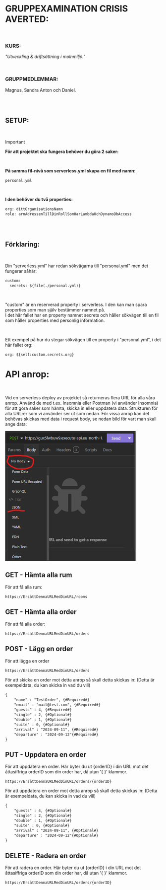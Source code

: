 # **GRUPPEXAMINATION CRISIS AVERTED:**

<br>

### **KURS:**

_"Utveckling & driftsättning i molnmiljö."_

<br>

### **GRUPPMEDLEMMAR:**

Magnus, Sandra Anton och Daniel.

<br>
<br>

## **SETUP:**

<br>

> [!IMPORTANT]  
> **För att projektet ska fungera behöver du göra 2 saker:**

<br>

**På samma fil-nivå som serverless.yml skapa en fil med namn:**

```
personal.yml
```

<br>

**I den behöver du två properties:**

```
org: dittOrganisationsNamn
role: arnAdressenTillDinRollSomHarLambdaOchDynamoDbAccess
```

<br>
<br>

## **Förklaring:**

<br>

Din "serverless.yml" har redan sökvägarna till "personal.yml" men det fungerar såhär:

```
custom:
  secrets: ${file(./personal.yml)}
```

<br>

"custom" är en reserverad property i serverless. I den kan man spara properties som man själv bestämmer namnet på.<br>
I det här fallet har en property namnet secrets och håller sökvägen till en fil som håller properties med personlig information.

<br>

Ett exempel på hur du stegar sökvägen till en property i "personal.yml", i det här fallet org:

```
org: ${self:custom.secrets.org}
```


# **API anrop:** 

<br>

Vid en serverless deploy av projektet så returneras flera URL för alla våra anrop.
Använd de med t.ex. Insomnia eller Postman (vi använder Insomnia) för att göra saker som hämta, skicka in eller uppdatera data. Strukturen för alla URL:er som vi använder ser ut som nedan. För vissa anrop kan det behövas skickas med data i request body, se nedan bild för vart man skall ange data:

![Add JSON](img/JSONimg.png)

## GET - Hämta alla rum

För att få alla rum:

``` 
https://ErsättDennaURLMedDinURL/rooms 
```
## GET - Hämta alla order

För att få alla order:

``` 
https://ErsättDennaURLMedDinURL/orders
```

## POST - Lägg en order

För att lägga en order

```
https://ErsättDennaURLMedDinURL/orders
```
För att skicka en order mot detta anrop så skall detta skickas in: (Detta är exempeldata, du kan skicka in vad du vill)
```
{
	"name" : "TestOrder", {#Required#}
	"email" : "mail@test.com", {#Required#}
	"guests" : 4, {#Required#}
	"single" : 2, {#Optional#}
	"double" : 1, {#Optional#}
	"suite" : 0, {#Optional#}
	"arrival" : "2024-09-11", {#Required#}
	"departure" : "2024-09-12"{#Required#}
}
``` 

## PUT - Uppdatera en order

För att uppdatera en order. Här byter du ut {orderID} i din URL mot det åttasiffriga orderID som din order har, då utan '{ }' klammor.

```
https://ErsättDennaURLMedDinURL/orders/{orderID}
```
För att uppdatera en order mot detta anrop så skall detta skickas in: (Detta är exempeldata, du kan skicka in vad du vill)
```
{
	"guests" : 4, {#Optional#}
	"single" : 2, {#Optional#}
	"double" : 1, {#Optional#}
	"suite" : 0, {#Optional#}
	"arrival" : "2024-09-11", {#Optional#}
	"departure" : "2024-09-12"{#Optional#}
}
```

## DELETE - Radera en order

För att radera en order. Här byter du ut {orderID} i din URL mot det åttasiffriga orderID som din order har, då utan '{ }' klammor.

```
https://ErsättDennaURLMedDinURL/orders/{orderID}
```
